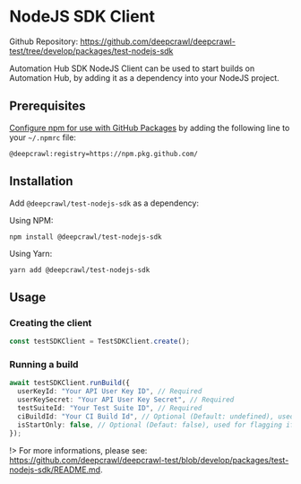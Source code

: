 # NodeJS SDK Client

Github Repository: https://github.com/deepcrawl/deepcrawl-test/tree/develop/packages/test-nodejs-sdk

Automation Hub SDK NodeJS Client can be used to start builds on Automation Hub, by adding it as a dependency into your NodeJS project.

## Prerequisites

[Configure npm for use with GitHub Packages](https://help.github.com/en/packages/using-github-packages-with-your-projects-ecosystem/configuring-npm-for-use-with-github-packages#installing-a-package) by adding the following line to your `~/.npmrc` file:

```
@deepcrawl:registry=https://npm.pkg.github.com/
```

## Installation

Add `@deepcrawl/test-nodejs-sdk` as a dependency:

Using NPM:

```shell
npm install @deepcrawl/test-nodejs-sdk
```

Using Yarn:

```shell
yarn add @deepcrawl/test-nodejs-sdk
```

## Usage

### Creating the client

```typescript
const testSDKClient = TestSDKClient.create();
```

### Running a build

```typescript
await testSDKClient.runBuild({
  userKeyId: "Your API User Key ID", // Required
  userKeySecret: "Your API User Key Secret", // Required
  testSuiteId: "Your Test Suite ID", // Required
  ciBuildId: "Your CI Build Id", // Optional (Default: undefined), used for filtering, should reflect the build ID in your CI/CD pipeline
  isStartOnly: false, // Optional (Defaut: false), used for flagging if a build should only be started, without waiting for finalisation
});
```

!> For more informations, please see: https://github.com/deepcrawl/deepcrawl-test/blob/develop/packages/test-nodejs-sdk/README.md.
